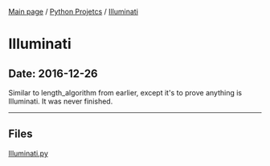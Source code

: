 [Main page](/) / [Python Projetcs](/python) / [Illuminati](/python/2016-12-26_Illuminati)

# Illuminati

## Date: 2016-12-26

Similar to length_algorithm from earlier, except it's to prove anything is Illuminati.
It was never finished.

-----

## Files

[Illuminati.py](Illuminati.py)